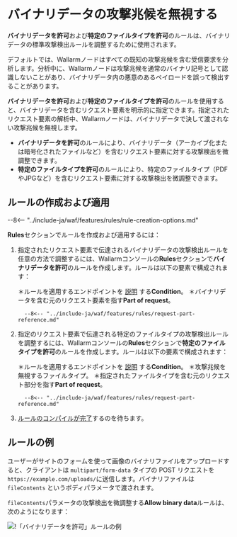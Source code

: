 # バイナリデータの攻撃兆候を無視する

**バイナリデータを許可**および**特定のファイルタイプを許可**のルールは、バイナリデータの標準攻撃検出ルールを調整するために使用されます。

デフォルトでは、Wallarmノードはすべての既知の攻撃兆候を含む受信要求を分析します。分析中に、Wallarmノードは攻撃兆候を通常のバイナリ記号として認識しないことがあり、バイナリデータ内の悪意のあるペイロードを誤って検出することがあります。

**バイナリデータを許可**および**特定のファイルタイプを許可**のルールを使用すると、バイナリデータを含むリクエスト要素を明示的に指定できます。指定されたリクエスト要素の解析中、Wallarmノードは、バイナリデータで決して渡されない攻撃兆候を無視します。

* **バイナリデータを許可**のルールにより、バイナリデータ（アーカイブ化または暗号化されたファイルなど）を含むリクエスト要素に対する攻撃検出を微調整できます。
* **特定のファイルタイプを許可**のルールにより、特定のファイルタイプ（PDFやJPGなど）を含むリクエスト要素に対する攻撃検出を微調整できます。

## ルールの作成および適用

--8<-- "../include-ja/waf/features/rules/rule-creation-options.md"

**Rules**セクションでルールを作成および適用するには：

1. 指定されたリクエスト要素で伝達されるバイナリデータの攻撃検出ルールを任意の方法で調整するには、Wallarmコンソールの**Rules**セクションで**バイナリデータを許可**のルールを作成します。ルールは以下の要素で構成されます：

      ＊ルールを適用するエンドポイントを [説明](add-rule.md#branch-description) する**Condition**。
      ＊バイナリデータを含む元のリクエスト要素を指す**Part of request**。

         --8<-- "../include-ja/waf/features/rules/request-part-reference.md"
2. 指定のリクエスト要素で伝達される特定のファイルタイプの攻撃検出ルールを調整するには、Wallarmコンソールの**Rules**セクションで**特定のファイルタイプを許可**のルールを作成します。ルールは以下の要素で構成されます：

      ＊ルールを適用するエンドポイントを [説明](add-rule.md#branch-description) する**Condition**。
      ＊攻撃兆候を無視するファイルタイプ。
      ＊指定されたファイルタイプを含む元のリクエスト部分を指す**Part of request**。

         --8<-- "../include-ja/waf/features/rules/request-part-reference.md"
3. [ルールのコンパイルが完了](compiling.md)するのを待ちます。

## ルールの例

ユーザーがサイトのフォームを使って画像のバイナリファイルをアップロードすると、クライアントは `multipart/form-data` タイプの POST リクエストを `https://example.com/uploads/`に送信します。バイナリファイルは `fileContents` というボディパラメータで渡されます。

`fileContents`パラメータの攻撃検出を微調整する**Allow binary data**ルールは、次のようになります：

![!「バイナリデータを許可」ルールの例](../../images/user-guides/rules/ignore-binary-attacks-example.png)